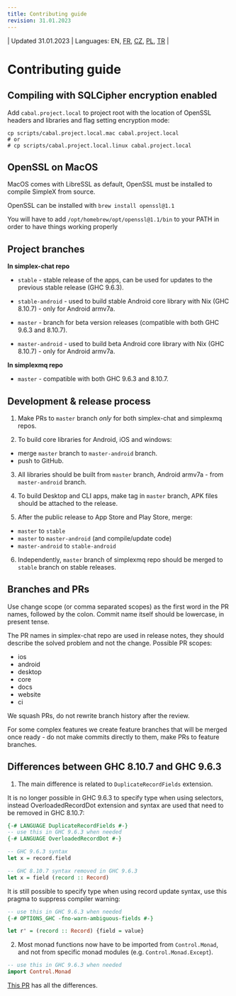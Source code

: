 ```yaml
---
title: Contributing guide
revision: 31.01.2023
---
```


| Updated 31.01.2023 | Languages: EN, [FR](/docs/lang/fr/CONTRIBUTING.md), [CZ](/docs/lang/cs/CONTRIBUTING.md), [PL](/docs/lang/pl/CONTRIBUTING.md), [TR](/docs/lang/tr/CONTRIBUTING.md) |

# Contributing guide

## Compiling with SQLCipher encryption enabled

Add `cabal.project.local` to project root with the location of OpenSSL headers and libraries and flag setting encryption mode:

```
cp scripts/cabal.project.local.mac cabal.project.local
# or
# cp scripts/cabal.project.local.linux cabal.project.local
```

## OpenSSL on MacOS

MacOS comes with LibreSSL as default, OpenSSL must be installed to compile SimpleX from source.

OpenSSL can be installed with `brew install openssl@1.1`

You will have to add `/opt/homebrew/opt/openssl@1.1/bin` to your PATH in order to have things working properly


## Project branches

**In simplex-chat repo**

- `stable` - stable release of the apps, can be used for updates to the previous stable release (GHC 9.6.3).

- `stable-android` - used to build stable Android core library with Nix (GHC 8.10.7) - only for Android armv7a.

- `master` - branch for beta version releases (compatible with both GHC 9.6.3 and 8.10.7).

- `master-android` - used to build beta Android core library with Nix (GHC 8.10.7) - only for Android armv7a.

**In simplexmq repo**

- `master` - compatible with both GHC 9.6.3 and 8.10.7.

## Development & release process

1. Make PRs to `master` branch _only_ for both simplex-chat and simplexmq repos.

2. To build core libraries for Android, iOS and windows:
- merge `master` branch to `master-android` branch.
- push to GitHub.

3. All libraries should be built from `master` branch, Android armv7a - from `master-android` branch.

4. To build Desktop and CLI apps, make tag in `master` branch, APK files should be attached to the release.

5. After the public release to App Store and Play Store, merge:
- `master` to `stable`
- `master` to `master-android` (and compile/update code)
- `master-android` to `stable-android`

6. Independently, `master` branch of simplexmq repo should be merged to `stable` branch on stable releases.

## Branches and PRs

Use change scope (or comma separated scopes) as the first word in the PR names, followed by the colon. Commit name itself should be lowercase, in present tense.

The PR names in simplex-chat repo are used in release notes, they should describe the solved problem and not the change. Possible PR scopes:
- ios
- android
- desktop
- core
- docs
- website
- ci

We squash PRs, do not rewrite branch history after the review.

For some complex features we create feature branches that will be merged once ready - do not make commits directly to them, make PRs to feature branches.

## Differences between GHC 8.10.7 and GHC 9.6.3

1. The main difference is related to `DuplicateRecordFields` extension.

It is no longer possible in GHC 9.6.3 to specify type when using selectors, instead OverloadedRecordDot extension and syntax are used that need to be removed in GHC 8.10.7:

```haskell
{-# LANGUAGE DuplicateRecordFields #-}
-- use this in GHC 9.6.3 when needed
{-# LANGUAGE OverloadedRecordDot #-}

-- GHC 9.6.3 syntax
let x = record.field

-- GHC 8.10.7 syntax removed in GHC 9.6.3
let x = field (record :: Record)
```

It is still possible to specify type when using record update syntax, use this pragma to suppress compiler warning:

```haskell
-- use this in GHC 9.6.3 when needed
{-# OPTIONS_GHC -fno-warn-ambiguous-fields #-}

let r' = (record :: Record) {field = value}
```

2. Most monad functions now have to be imported from `Control.Monad`, and not from specific monad modules (e.g. `Control.Monad.Except`).

```haskell
-- use this in GHC 9.6.3 when needed
import Control.Monad
```

[This PR](https://github.com/simplex-chat/simplex-chat/pull/2975/files) has all the differences.
